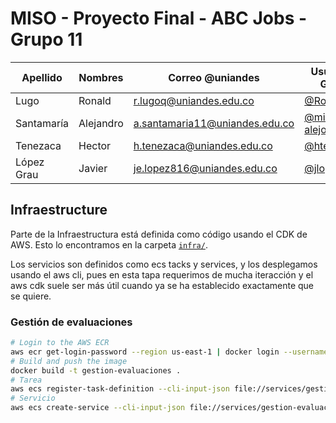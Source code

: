 # MISO - Proyecto Final - ABC Jobs - Grupo 11

| Apellido    | Nombres   | Correo @uniandes               | Usuario de GitHub |
| ----------- | -------   | ----------------               | ----------------- |
| Lugo        | Ronald    | r.lugoq@uniandes.edu.co        | [@RonaldLugo]     |
| Santamaría  | Alejandro | a.santamaria11@uniandes.edu.co | [@miso-alejosaur] |
| Tenezaca    | Hector    | h.tenezaca@uniandes.edu.co     | [@htenezaca]      |
| López Grau  | Javier    | je.lopez816@uniandes.edu.co    | [@jlopezgr]       |

<!-- links -->
[@RonaldLugo]: https://github.com/RonaldLugo
[@miso-alejosaur]: https://github.com/miso-alejosaur
[@htenezaca]: https://github.com/htenezaca
[@jlopezgr]: https://github.com/jlopezgr

## Infraestructure

Parte de la Infraestructura está definida como código usando el CDK de AWS. Esto lo encontramos en la carpeta [`infra/`](infra/).

Los servicios son definidos como ecs tacks y services, y los desplegamos usando el aws cli, pues en esta tapa requerimos de mucha iteracción y el aws cdk suele ser más útil cuando ya se ha establecido exactamente que se quiere.

### Gestión de evaluaciones

```bash
# Login to the AWS ECR
aws ecr get-login-password --region us-east-1 | docker login --username AWS --password-stdin 428011609647.dkr.ecr.us-east-1.amazonaws.com
# Build and push the image
docker build -t gestion-evaluaciones .
# Tarea
aws ecs register-task-definition --cli-input-json file://services/gestion-evaluaciones/task.json
# Servicio
aws ecs create-service --cli-input-json file://services/gestion-evaluaciones/service.json
```
